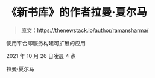 # 《新书库》的作者拉曼·夏尔马

> 原文：<https://thenewstack.io/author/ramansharma/>

使用平台即服务构建可扩展的应用

2021 年 10 月 26 日凌晨 4 点

拉曼·夏尔马